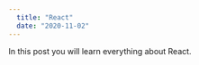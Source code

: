 ```yaml
---
  title: "React"
  date: "2020-11-02"
---
```


In this post you will learn everything about React.

